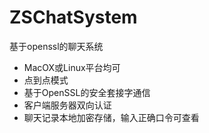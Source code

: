 ZSChatSystem
============

基于openssl的聊天系统
 * MacOX或Linux平台均可
 * 点到点模式
 * 基于OpenSSL的安全套接字通信
 * 客户端服务器双向认证
 * 聊天记录本地加密存储，输入正确口令可查看
